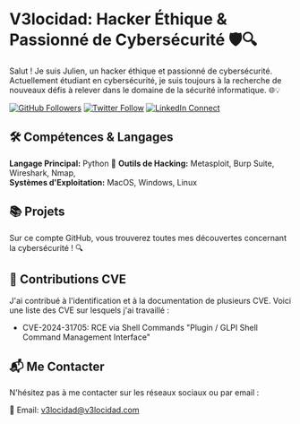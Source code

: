 # V3locidad: Hacker Éthique & Passionné de Cybersécurité 🛡️🔍

Salut ! Je suis Julien, un hacker éthique et passionné de cybersécurité. Actuellement étudiant en cybersécurité, je suis toujours à la recherche de nouveaux défis à relever dans le domaine de la sécurité informatique. 🌐💡

[![GitHub Followers](https://img.shields.io/github/followers/david-hacker?style=social)](https://github.com/V3locidad)
[![Twitter Follow](https://img.shields.io/twitter/follow/david_hacker?style=social)](https://twitter.com/V3locidad_)
[![LinkedIn Connect](https://img.shields.io/badge/LinkedIn-Connect-blue)](https://www.linkedin.com/in/julien-v3locidad)

## 🛠️ Compétences & Langages

**Langage Principal:** Python 🐍 
**Outils de Hacking:** Metasploit, Burp Suite, Wireshark, Nmap,  
**Systèmes d'Exploitation:** MacOS, Windows, Linux  

## 📚 Projets

Sur ce compte GitHub, vous trouverez toutes mes découvertes concernant la cybersécurité ! 🔍

## 🚨 Contributions CVE

J'ai contribué à l'identification et à la documentation de plusieurs CVE. Voici une liste des CVE sur lesquels j'ai travaillé :

- CVE-2024-31705: RCE via Shell Commands "Plugin / GLPI Shell Command Management Interface"

## 📬 Me Contacter

N'hésitez pas à me contacter sur les réseaux sociaux ou par email :

📧 Email: v3locidad@v3locidad.com

